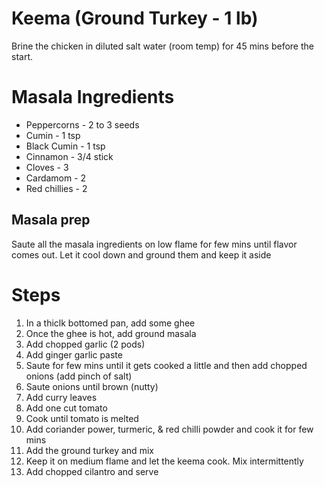 # Keema (Ground Turkey - 1 lb)

Brine the chicken in diluted salt water (room temp) for 45 mins before the start.


# Masala Ingredients

 - Peppercorns  - 2 to 3 seeds 
 - Cumin - 1 tsp
 - Black Cumin - 1 tsp
 - Cinnamon - 3/4 stick
-  Cloves - 3 
-  Cardamom - 2 
-  Red chillies - 2

## Masala prep
Saute all the masala ingredients on low flame for few mins until flavor comes out. Let it cool down and ground them and keep it aside


# Steps

 1. In a thiclk bottomed pan, add some ghee 
 2. Once the ghee is hot, add ground masala
 3. Add chopped garlic (2 pods)
 4. Add ginger garlic paste
 5. Saute for few mins until it gets cooked a little and then add chopped onions (add pinch of salt)
 6. Saute onions until brown (nutty)
 7. Add curry leaves
 8. Add one cut tomato
 10. Cook until tomato is melted
 12. Add coriander power, turmeric, & red chilli powder and cook it for few mins
 13. Add the ground turkey and mix
 14. Keep it on medium flame and let the keema cook. Mix intermittently
 16. Add chopped cilantro and serve
